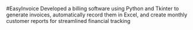 #EasyInvoice
Developed a billing software using Python and Tkinter to generate invoices, automatically record them in Excel, and create monthly
customer reports for streamlined financial tracking
